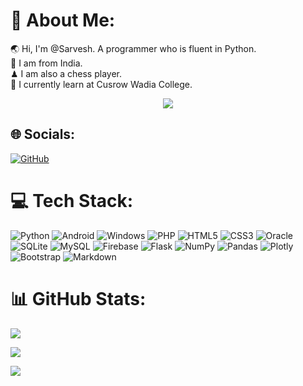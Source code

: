 
# 💫 About Me:
🌏 Hi, I'm @Sarvesh. A programmer who is fluent in Python.<br>🌵 I am from India.<br>♟ I am also a chess player.<br>🏫 I currently learn at Cusrow Wadia College.

<p align="center">
  <a href="https://github.com/DenverCoder1/readme-typing-svg"><img src="https://readme-typing-svg.demolab.com/?lines=Full-stack%20web%20and%20app%20developer;Experienced%20UI%2FUX%20Designer;10%2B%20years%20of%20coding%20experience;Always%20learning%20new%20things&font=Fira%20Code&center=true&width=440&height=45&color=f75c7e&vCenter=true&size=22&pause=1000"></a>
</p>

## 🌐 Socials:
[![GitHub](https://img.shields.io/badge/GitHub-100000?style=for-the-badge&logo=github&logoColor=white)](https://github.com/Sam-Tech-2543) 
<!-- [![Twitter](https://img.shields.io/badge/Twitter-%231DA1F2.svg?logo=Twitter&logoColor=white)](https://twitter.com/Sas8dp)-->


# 💻 Tech Stack:
![Python](https://img.shields.io/badge/python-3670A0?style=for-the-badge&logo=python&logoColor=ffdd54)
![Android](https://img.shields.io/badge/Android-00e600?style=for-the-badge&logo=android&logoColor=white)
![Windows](https://img.shields.io/badge/Windows-33ccff?style=for-the-badge&logo=windows&logoColor=white) 
![PHP](https://img.shields.io/badge/PHP-777BB4?style=for-the-badge&logo=php&logoColor=white) 
![HTML5](https://img.shields.io/badge/HTML5-E34F26?style=for-the-badge&logo=html5&logoColor=white)
![CSS3](https://img.shields.io/badge/CSS3-1572B6?style=for-the-badge&logo=css3&logoColor=white) 
![Oracle](https://img.shields.io/badge/Oracle-F80000?style=for-the-badge&logo=oracle&logoColor=black)
![SQLite](https://img.shields.io/badge/SQLite-07405E?style=for-the-badge&logo=sqlite&logoColor=white) 
![MySQL](https://img.shields.io/badge/MySQL-005C84?style=for-the-badge&logo=mysql&logoColor=white) 
![Firebase](https://img.shields.io/badge/firebase-ffff00?style=for-the-badge&logo=firebase&logoColor=black) 
![Flask](https://img.shields.io/badge/Flask-000000?style=for-the-badge&logo=flask&logoColor=white) 
![NumPy](https://img.shields.io/badge/Numpy-777BB4?style=for-the-badge&logo=numpy&logoColor=white) 
![Pandas](	https://img.shields.io/badge/Pandas-2C2D72?style=for-the-badge&logo=pandas&logoColor=white) 
![Plotly](https://img.shields.io/badge/Plotly-239120?style=for-the-badge&logo=plotly&logoColor=white)
![Bootstrap](https://img.shields.io/badge/Bootstrap-563D7C?style=for-the-badge&logo=bootstrap&logoColor=white) 
![Markdown](https://img.shields.io/badge/Markdown-000000?style=for-the-badge&logo=markdown&logoColor=white) 

  
  
# 📊 GitHub Stats:
![](https://github-readme-stats.vercel.app/api?username=Sam-Tech-2543&theme=tokyonight&hide_border=false&include_all_commits=true&count_private=true)<br/>

![](https://github-readme-streak-stats.herokuapp.com/?user=Sam-Tech-2543&theme=tokyonight&hide_border=false)<br/>

![](https://github-readme-stats.vercel.app/api/top-langs/?username=Sam-Tech-2543&theme=tokyonight&hide_border=false&include_all_commits=true&count_private=true&layout=compact)
